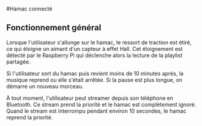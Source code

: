 #Hamac connecté

## Fonctionnement général

Lorsque l'utilisateur s'allonge sur le hamac, le ressort de traction est étiré, ce qui éloigne un aimant d'un capteur à effet Hall. Cet éloignement est détecté par le Raspberry Pi qui déclenche alors la lecture de la playlist partagée.

Si l'utilisateur sort du hamac puis revient moins de 10 minutes après, la musique reprend ou elle s'était arrêtée. Si la pause est plus longue, on démarre un nouveau morceau.

À tout moment, l'utilisateur peut streamer depuis son téléphone en Bluetooth. Ce stream prend la priorité et le hamac est complètement ignoré. Quand le stream est interrompu pendant environ 10 secondes, le hamac reprend la priorité.

